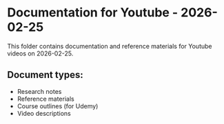 # Documentation for Youtube - 2026-02-25

This folder contains documentation and reference materials for Youtube videos on 2026-02-25.

## Document types:
- Research notes
- Reference materials
- Course outlines (for Udemy)
- Video descriptions
